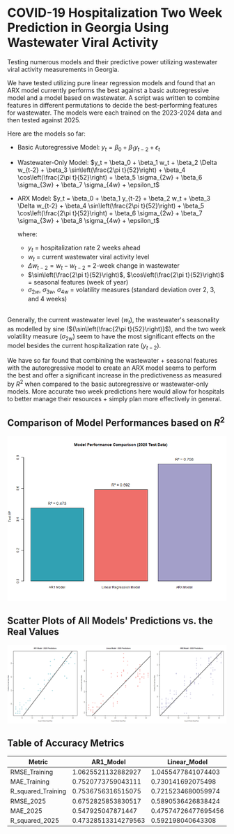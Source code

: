 # COVID-19 Hospitalization Two Week Prediction in Georgia Using Wastewater Viral Activity 

Testing numerous models and their predictive power utilizing wastewater viral activity measurements in Georgia.

We have tested utilizing pure linear regression models and found that an ARX model currently performs the best against a basic autoregressive model and a model based on wastewater. A script was written to combine features in different permutations to decide the best-performing features for wastewater. The models were each trained on the 2023-2024 data and then tested against 2025.

Here are the models so far:

- Basic Autoregressive Model: $y_t = \beta_0 + \beta_1 y_{t-2} + \epsilon_t$
- Wastewater-Only Model: $y_t = \beta_0 + \beta_1 w_t + \beta_2 \Delta w_{t-2} + \beta_3 \sin\left(\frac{2\pi t}{52}\right) + \beta_4 \cos\left(\frac{2\pi t}{52}\right) + \beta_5 \sigma_{2w} + \beta_6 \sigma_{3w} + \beta_7 \sigma_{4w} + \epsilon_t$
- ARX Model: $y_t = \beta_0 + \beta_1 y_{t-2} + \beta_2 w_t + \beta_3 \Delta w_{t-2} + \beta_4 \sin\left(\frac{2\pi t}{52}\right) + \beta_5 \cos\left(\frac{2\pi t}{52}\right) + \beta_6 \sigma_{2w} + \beta_7 \sigma_{3w} + \beta_8 \sigma_{4w} + \epsilon_t$

    where:
    - $y_t$ = hospitalization rate 2 weeks ahead
    - $w_t$ = current wastewater viral activity level
    - $\Delta w_{t-2} = w_t - w_{t-2}$ = 2-week change in wastewater
    - $\sin\left(\frac{2\pi t}{52}\right)$, $\cos\left(\frac{2\pi t}{52}\right)$ = seasonal features (week of year)
    - $\sigma_{2w}$, $\sigma_{3w}$, $\sigma_{4w}$ = volatility measures (standard deviation over 2, 3, and 4 weeks)

<br> Generally, the current wastewater level ($w_t$), the wastewater's seasonality as modelled by sine (${\sin\left(\frac{2\pi t}{52}\right)}$), and the two week volatility measure ($\sigma_{2w}$) seem to have the most significant effects on the model besides the current hospitalization rate ($y_{t-2}$).

We have so far found that combining the wastewater + seasonal features with the autoregressive model to create an ARX model seems to perform the best and offer a significant increase in the predictiveness as measured by $R^2$ when compared to the basic autoregressive or wastewater-only models. More accurate two week predictions here would allow for hospitals to better manage their resources + simply plan more effectively in general.

## Comparison of Model Performances based on $R^2$
![Histogram comparison of Autoregression Model vs Wastewater Prediction Model vs ARX model using wastewater](auto_regression_comparison.png)

## Scatter Plots of All Models' Predictions vs. the Real Values
![Scatter plots of Autoregression Model vs Wastewater Prediction Model vs ARX model using wastewater](2025_predictions_comparison.png)

## Table of Accuracy Metrics
|Metric            |AR1_Model          |Linear_Model       |ARX_Model          |
|------------------|-------------------|-------------------|-------------------|
|RMSE_Training     |1.0625521132882927 |1.0455477841074403 |0.8465114019608968 |
|MAE_Training      |0.7520773759043111 |0.730141692075498  |0.5644948002613331 |
|R_squared_Training|0.7536756316515075 |0.7215234680059974 |0.8174564659399411 |
|RMSE_2025         |0.6752825853830517 |0.5890536426838424 |0.4542141778425064 |
|MAE_2025          |0.547925047871447  |0.47574726477695456|0.34075226708501055|
|R_squared_2025    |0.47328513314279563|0.592198040643308  |0.7575283384867237 |